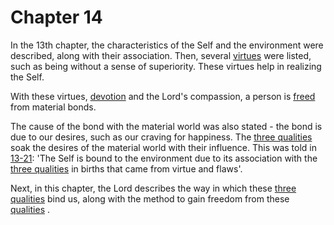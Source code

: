 # Chapter 14


In the 13th chapter, the characteristics of the Self and the environment were described, along with their association. Then, several 
[virtues](13-7.md#virtues_amanitvam)
 were listed, such as being without a sense of superiority. These virtues help in realizing the Self. 

With these virtues, 
[devotion](Chapter_7.md#bhakti_a_defn)
 and the Lord's compassion, a person is 
[freed](Back-to-Basics.md#Moksha)
 from material bonds. 

The cause of the bond with the material world was also stated - the bond is due to our desires, such as our craving for happiness. The 
[three qualities](2-45_to_2-46.md#satva_rajas_tamas)
 soak the desires of the material world with their influence. This was told in [13-21](13-21_first_part.md): 'The Self is bound to the environment due to its association with the 
[three qualities](2-45_to_2-46.md#satva_rajas_tamas)
 in births that came from virtue and flaws'.

Next, in this chapter, the Lord describes the way in which these 
[three qualities](2-45_to_2-46.md#satva_rajas_tamas)
 bind us, along with the method to gain freedom from these 
[qualities](2-45_to_2-46.md#satva_rajas_tamas)
.


